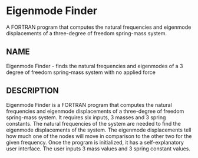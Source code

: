 # Eigenmode Finder
A FORTRAN program that computes the natural frequencies and eigenmode displacements of a three-degree of freedom spring-mass system.

## NAME
Eigenmode Finder - finds the natural frequencies and eigenmodes of a 3 degree of freedom spring-mass system with no applied force

## DESCRIPTION
Eigenmode Finder is a FORTRAN program that computes the natural frequencies and eigenmode displacements of a three-degree of freedom spring-mass system. It requires six inputs, 3 masses and 3 spring constants. The natural frequencies of the system are needed to find the eigenmode displacements of the system. The eigenmode displacements tell how much one of the nodes will move in comparison to the other two for the given frequency. 
Once the program is initialized, it has a self-explanatory user interface. The user inputs 3 mass values and 3 spring constant values.
